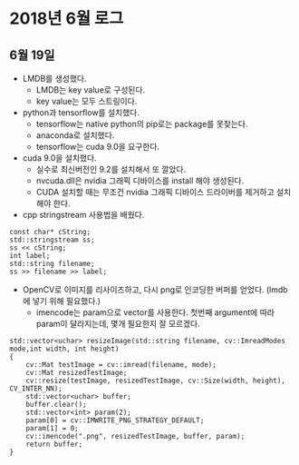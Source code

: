 # 2018년 6월 로그
## 6월 19일
* LMDB를 생성했다.
  * LMDB는 key value로 구성된다.
  * key value는 모두 스트링이다.
* python과 tensorflow를 설치했다.
  * tensorflow는 native python의 pip로는 package를 못찾는다.
  * anaconda로 설치했다.
  * tensorflow는 cuda 9.0을 요구한다.
* cuda 9.0을 설치했다.
  * 실수로 최신버전인 9.2를 설치해서 또 깔았다.
  * nvcuda.dll은 nvidia 그래픽 디바이스를 install 해야 생성된다.
  * CUDA 설치할 때는 무조건 nvidia 그래픽 디바이스 드라이버를 제거하고 설치해야 한다.
* cpp stringstream 사용법을 배웠다.
````
const char* cString;
std::stringstream ss;
ss << cString;
int label;
std::string filename;
ss >> filename >> label;
````

* OpenCV로 이미지를 리사이즈하고, 다시 png로 인코딩한 버퍼를 얻었다. (lmdb에 넣기 위해 필요했다.)
  * imencode는 param으로 vector를 사용한다. 첫번째 argument에 따라 param이 달라지는데, 몇개 필요한지 잘 모르겠다.

````
std::vector<uchar> resizeImage(std::string filename, cv::ImreadModes mode,int width, int height)
{
    cv::Mat testImage = cv::imread(filename, mode);
    cv::Mat resizedTestImage;
    cv::resize(testImage, resizedTestImage, cv::Size(width, height), CV_INTER_NN);
    std::vector<uchar> buffer;
    buffer.clear();
    std::vector<int> param(2);
    param[0] = cv::IMWRITE_PNG_STRATEGY_DEFAULT;
    param[1] = 0;
    cv::imencode(".png", resizedTestImage, buffer, param);
    return buffer;
}
````
